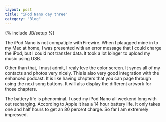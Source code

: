```yaml
---
layout: post
title: "iPod Nano day three"
category: "Blog"
---
```

{% include JB/setup %}

The iPod Nano is not compatiple with Firewire. When I plaugged mine in to my Mac at home, I was presented with an error message that I could charge the iPod, but I could not transfer data. It took a lot loinger to upload my music using USB.

Other than that, I must admit, I realy love the color screen. It syncs all of my contacts and photos very nicely. This is also very good integration with the enhanced podcast. It is like having chapters that you can page through using the next song buttons. It will also display the different artwork for those chapters. 

The battery life is phenominal. I used my iPod Nano all weekend long with out recharging. According to Apple it has a 14 hour battery life. It only takes one and half hours to get an 80 percent charge. So far I am extremely impressed.